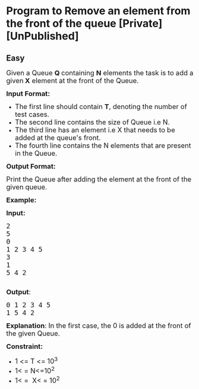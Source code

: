 # Program to Remove an element from the front of the queue [Private][UnPublished]
## Easy 
<div class="problem-statement">
                <p></p><p><span style="font-size:18px">Given a Queue <strong>Q </strong>containing <strong>N</strong> elements the task is to add a given<strong> X</strong> element at the front of the Queue.</span></p>

<p><span style="font-size:18px"><strong>Input Format:</strong></span></p>

<ul>
	<li><span style="font-size:18px">The first line should contain&nbsp;<strong>T</strong>, denoting the number of test cases.</span></li>
	<li><span style="font-size:18px">The second line contains the size of Queue i.e N.</span></li>
	<li><span style="font-size:18px">The third line has an element i.e X&nbsp;that needs to be added at the queue's front.</span></li>
	<li><span style="font-size:18px">The fourth line contains the N elements that are present in the Queue.</span></li>
</ul>

<p><span style="font-size:18px"><strong>Output Format:</strong></span></p>

<p><span style="font-size:18px">Print the Queue after adding the element at the front of the given queue.</span></p>

<p><span style="font-size:18px"><strong>Example:</strong></span></p>

<p><span style="font-size:18px"><strong>Input:</strong></span></p>

<pre><span style="font-size:18px">2
5
0
1 2 3 4 5</span>
<span style="font-size:18px">3
1</span>
<span style="font-size:18px">5 4 2</span></pre>

<p><br>
<span style="font-size:18px"><strong>Output</strong>:</span></p>

<pre><span style="font-size:18px">0 1 2 3 4 5
1 5 4 2</span></pre>

<p><span style="font-size:18px"><strong>Explanation</strong>: In the first case, the 0 is added at the front of the given Queue.</span></p>

<p><span style="font-size:18px"><strong>Constraint:</strong></span></p>

<ul>
	<li><span style="font-size:18px">1 &lt;= T &lt;= 10<sup>3</sup></span></li>
	<li><span style="font-size:18px">1&lt;&nbsp;= N&lt;=10<sup>2</sup></span></li>
	<li><span style="font-size:18px">1&lt; =&nbsp; X&lt; = 10<sup>2</sup></span></li>
</ul>
 <p></p>
            </div>